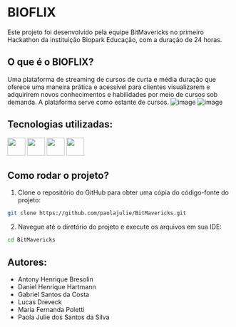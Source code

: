 # BIOFLIX
Este projeto foi desenvolvido pela equipe BitMavericks no primeiro Hackathon da instituição Biopark Educação, com a duração de 24 horas.
 ## O que é o BIOFLIX? 
Uma plataforma de streaming de cursos de curta e média duração que oferece uma maneira prática e acessível para clientes visualizarem e adquirirem novos conhecimentos e habilidades por meio de cursos sob demanda. A plataforma serve como estante de cursos. 
![image](https://github.com/user-attachments/assets/427938b6-b200-4487-8a42-5fd193d7d8d0)
![image](https://github.com/user-attachments/assets/b44b3517-ac26-4828-ab72-cb142a1762d2)

## Tecnologias utilizadas:
<img loading="lazy" src="https://cdn.jsdelivr.net/gh/devicons/devicon@latest/icons/html5/html5-original.svg" width="40" height="40"/> <img loading="lazy" src="https://cdn.jsdelivr.net/gh/devicons/devicon@latest/icons/tailwindcss/tailwindcss-original.svg" width="40" height="40"/>
<img loading="lazy" src="https://cdn.jsdelivr.net/gh/devicons/devicon@latest/icons/javascript/javascript-plain.svg" width="40" height="40"/>
<img loading="lazy" src="https://cdn.jsdelivr.net/gh/devicons/devicon@latest/icons/figma/figma-original.svg" width="40" height="40"/>

## Como rodar o projeto?
1. Clone o repositório do GitHub para obter uma cópia do código-fonte do projeto:
```bash
git clone https://github.com/paolajulie/BitMavericks.git
```

2. Navegue até o diretório do projeto e execute os arquivos em sua IDE:
```bash
cd BitMavericks
```

## Autores:
- Antony Henrique Bresolin
- Daniel Henrique Hartmann
- Gabriel Santos da Costa
- Lucas Dreveck
- Maria Fernanda Poletti
- Paola Julie dos Santos da Silva

